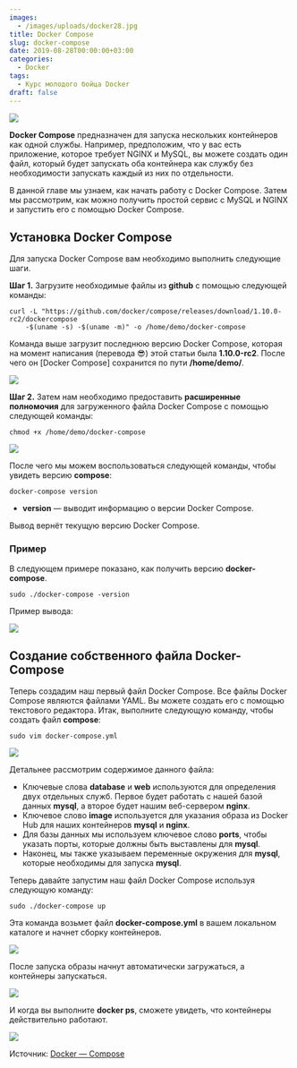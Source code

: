 ```yaml
---
images:
  - /images/uploads/docker28.jpg
title: Docker Compose
slug: docker-compose
date: 2019-08-28T00:00:00+03:00
categories:
  - Docker
tags:
  - Курс молодого бойца Docker
draft: false
---
```


![](/images/uploads/docker28.jpg)

**Docker Compose** предназначен для запуска нескольких контейнеров как одной службы. Например, предположим, что у вас
есть приложение, которое требует NGINX и MySQL, вы можете создать один файл, который будет запускать оба контейнера
как службу без необходимости запускать каждый из них по отдельности.

В данной главе мы узнаем, как начать работу с Docker Compose. Затем мы рассмотрим, как можно получить простой сервис
с MySQL и NGINX и запустить его с помощью Docker Compose.

## Установка Docker Compose

Для запуска Docker Compose вам необходимо выполнить следующие шаги.

**Шаг 1.** Загрузите необходимые файлы из **github** с помощью следующей команды:

```
curl -L "https://github.com/docker/compose/releases/download/1.10.0-rc2/dockercompose
    -$(uname -s) -$(uname -m)" -o /home/demo/docker-compose
```

Команда выше загрузит последнюю версию Docker Compose, которая на момент написания (перевода 😎) этой статьи была **1.10.0-rc2**.
После чего он \[Docker Compose] сохранится по пути **/home/demo/**.

![](https://i.imgur.com/Kgdwm2J.jpg)

**Шаг 2.** Затем нам необходимо предоставить **расширенные полномочия** для загруженного файла Docker Compose с помощью
следующей команды:

```
chmod +x /home/demo/docker-compose
```

![](https://i.imgur.com/gAP6ssr.jpg)

После чего мы можем воспользоваться следующей команды, чтобы увидеть версию **compose**:

```
docker-compose version
```

- **version** — выводит информацию о версии Docker Compose.

Вывод вернёт текущую версию Docker Compose.

### Пример

В следующем примере показано, как получить версию **docker-compose**.

```
sudo ./docker-compose -version
```

Пример вывода:

![](https://i.imgur.com/EPvOqq8.jpg)

## Создание собственного файла Docker-Compose

Теперь создадим наш первый файл Docker Compose. Все файлы Docker Compose являются файлами YAML. Вы можете создать его
с помощью текстового редактора. Итак, выполните следующую команду, чтобы создать файл **compose**:

```
sudo vim docker-compose.yml
```

![](https://i.imgur.com/oU2lfdM.jpg)

Детальнее рассмотрим содержимое данного файла:

- Ключевые слова **database** и **web** используются для определения двух отдельных служб. Первое будет работать с нашей
базой данных **mysql**, а второе будет нашим веб-сервером **nginx**.
- Ключевое слово **image** используется для указания образа из Docker Hub для наших контейнеров **mysql** и **nginx**.
- Для базы данных мы используем ключевое слово **ports**, чтобы указать порты, которые должны быть выставлены для **mysql**.
- Наконец, мы также указываем переменные окружения для **mysql**, которые необходимы для запуска **mysql**.

Теперь давайте запустим наш файл Docker Compose используя следующую команду:

```
sudo ./docker-compose up
```

Эта команда возьмет файл **docker-compose.yml** в вашем локальном каталоге и начнет сборку контейнеров.

![](https://i.imgur.com/57LwC6B.jpg)

После запуска образы начнут автоматически загружаться, а контейнеры запускаться.

![](https://i.imgur.com/FhkLo0H.jpg)

И когда вы выполните **docker ps**, сможете увидеть, что контейнеры действительно работают.

![](https://i.imgur.com/6vEFL9P.jpg)

Источник: [Docker — Compose](https://www.tutorialspoint.com/docker/docker_compose.htm)
